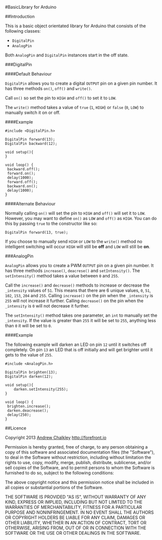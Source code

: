 #BasicLibrary for Arduino

##Introduction

This is a basic object orientated library for Arduino that consists of the following classes:

* `DigitalPin`
* `AnalogPin`

Both `AnalogPin` and `DigitalPin` instances start in the off state. 

###DigitalPin 

####Default Behaviour

`DigitalPin` allows you to create a digital `OUTPUT` pin on a given pin number. It has three methods `on()`, `off()` and `write()`.

Call `on()` so set the pin to `HIGH` and `off()` to set it to `LOW`.

The `write()` method takes a value of `true` (`1`, `HIGH`) or `false` (`0`, `LOW`) to manually switch it on or off.

####Example

    #include <DigitalPin.h>
    
    DigitalPin forward(13);
    DigitalPin backward(12);
    
    void setup(){
    }
    
    void loop() {
     backward.off();
     forward.on();
     delay(1000); 
     forward.off();
     backward.on();
     delay(1000);
    }
    
####Alternate Behaviour

Normally calling `on()` will set the pin to `HIGH` and `off()` will set it to `LOW`. However, you may want to define `on()` as `LOW` and `off()` as `HIGH`. You can do this by passing `true` to the constructor like so:

    DigitalPin forward(13, true);

If you choose to manually send `HIGH` or `LOW` to the `write()` method no intelligent switching will occur `HIGH` will still be __off__ and `LOW` will still be __on__.

###AnalogPin 

`AnalogPin` allows you to create a PWM `OUTPUT` pin on a given pin number. It has three methods `increase()`, `deacrese()` and `setIntensity()`. The `setIntensity()` method takes a value between `0` and `255`.

Call the `increase()` and `decrease()` methods to increase or decrease the `_intensity`  values of `51`. This means that there are 6 unique values, `0`, `51`, `102`, `153`, `204` and `255`. Calling `increase()` on the pin when the `_intensity` is `255` will not increase it further. Calling `decrease()` on the pin when the `_intensity` is `0` will not decrease it further.

The `setIntensity()` method takes one parameter, an `int` to manually set the `_intensity`. If the value is greater than `255` it will be set to `255`, anything less than `0` it will be set to `0`.

####Example

The following example will darken an LED on pin `12` until it switches off completely. On pin `13` an LED that is off initially and will get brighter until it gets to the value of `255`.

    #include <AnalogPin.h>
    
    DigitalPin brighten(13);
    DigitalPin darken(12);
    
    void setup(){
		darken.setIntensity(255);
    }
    
    void loop() {
     brighten.increase();
     darken.deacrease();
     delay(250);
    }


##Licence

Copyright 2013 [Andrew Chalkley](http://twitter.com/chalkers) http://forefront.io

Permission is hereby granted, free of charge, to any person obtaining
a copy of this software and associated documentation files (the
"Software"), to deal in the Software without restriction, including
without limitation the rights to use, copy, modify, merge, publish,
distribute, sublicense, and/or sell copies of the Software, and to
permit persons to whom the Software is furnished to do so, subject to
the following conditions:

The above copyright notice and this permission notice shall be
included in all copies or substantial portions of the Software.

THE SOFTWARE IS PROVIDED "AS IS", WITHOUT WARRANTY OF ANY KIND,
EXPRESS OR IMPLIED, INCLUDING BUT NOT LIMITED TO THE WARRANTIES OF
MERCHANTABILITY, FITNESS FOR A PARTICULAR PURPOSE AND
NONINFRINGEMENT. IN NO EVENT SHALL THE AUTHORS OR COPYRIGHT HOLDERS BE
LIABLE FOR ANY CLAIM, DAMAGES OR OTHER LIABILITY, WHETHER IN AN ACTION
OF CONTRACT, TORT OR OTHERWISE, ARISING FROM, OUT OF OR IN CONNECTION
WITH THE SOFTWARE OR THE USE OR OTHER DEALINGS IN THE SOFTWARE.

